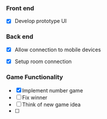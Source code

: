 ### Front end

- [x] Develop prototype UI

### Back end
- [x] Allow connection to mobile devices
- [x] Setup room connection


### Game Functionality

- [x] Implement number game
- [ ] Fix winner
- [ ] Think of new game idea
- [ ] 
